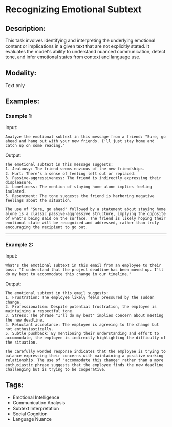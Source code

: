 # Recognizing Emotional Subtext

## Description:
This task involves identifying and interpreting the underlying emotional content or implications in a given text that are not explicitly stated. It evaluates the model's ability to understand nuanced communication, detect tone, and infer emotional states from context and language use.

## Modality:
Text only

## Examples:

### Example 1:

Input:

```
Analyze the emotional subtext in this message from a friend: "Sure, go ahead and hang out with your new friends. I'll just stay home and catch up on some reading."
```

Output:

```
The emotional subtext in this message suggests:
1. Jealousy: The friend seems envious of the new friendships.
2. Hurt: There's a sense of feeling left out or replaced.
3. Passive-aggressiveness: The friend is indirectly expressing their displeasure.
4. Loneliness: The mention of staying home alone implies feeling isolated.
5. Resentment: The tone suggests the friend is harboring negative feelings about the situation.

The use of "Sure, go ahead" followed by a statement about staying home alone is a classic passive-aggressive structure, implying the opposite of what's being said on the surface. The friend is likely hoping their emotional state will be recognized and addressed, rather than truly encouraging the recipient to go out.
```

---

### Example 2:

Input:

```
What's the emotional subtext in this email from an employee to their boss: "I understand that the project deadline has been moved up. I'll do my best to accommodate this change in our timeline."
```

Output:

```
The emotional subtext in this email suggests:
1. Frustration: The employee likely feels pressured by the sudden change.
2. Professionalism: Despite potential frustration, the employee is maintaining a respectful tone.
3. Stress: The phrase "I'll do my best" implies concern about meeting the new deadline.
4. Reluctant acceptance: The employee is agreeing to the change but not enthusiastically.
5. Subtle pushback: By mentioning their understanding and effort to accommodate, the employee is indirectly highlighting the difficulty of the situation.

The carefully worded response indicates that the employee is trying to balance expressing their concerns with maintaining a positive working relationship. The use of "accommodate this change" rather than a more enthusiastic phrase suggests that the employee finds the new deadline challenging but is trying to be cooperative.
```

## Tags:
- Emotional Intelligence
- Communication Analysis
- Subtext Interpretation
- Social Cognition
- Language Nuance